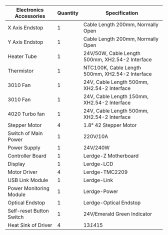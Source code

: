 | Electronics Accessories      | Quantity | Specification                                 |
|-----------------------------|----------|-----------------------------------------------|
| X Axis Endstop              | 1        | Cable Length 200mm, Normally Open             |
| Y Axis Endstop              | 1        | Cable Length 200mm, Normally Open             |
| Heater Tube                 | 1        | 24V/50W, Cable Length 500mm, XH2.54-2 Interface |
| Thermistor                  | 1        | NTC100K, Cable Length 500mm, XH2.54-2 Interface |
| 3010 Fan                    | 1        | 24V, Cable Length 500mm, XH2.54-2 Interface   |
| 3010 Fan                    | 1        | 24V, Cable Length 150mm, XH2.54-2 Interface   |
| 4020 Turbo fan              | 1        | 24V, Cable Length 500mm, XH2.54-2 Interface   |
| Stepper Motor               | 4        | 1.8° 42 Stepper Motor                         |
| Switch of Main Power        | 1        | 220V/10A                                      |
| Power Supply                | 1        | 24V/240W                                      |
| Controller Board            | 1        | Lerdge-Z Motherboard                          |
| Display                     | 1        | Lerdge-LCD                                    |
| Motor Driver                | 4        | Lerdge-TMC2209                                |
| USB Link Module             | 1        | Lerdge-Link                                   |
| Power Monitoring Module     | 1        | Lerdge-Power                                  |
| Optical Endstop             | 1        | Lerdge-Optical Endstop                        |
| Self-reset Button Switch    | 1        | 24V/Emerald Green Indicator                   |
| Heat Sink of Driver         | 4        | 13*14*15                                      |
